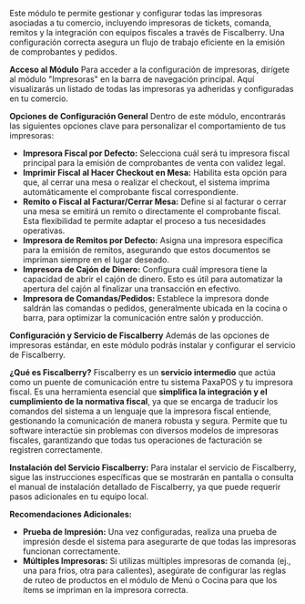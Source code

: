 
Este módulo te permite gestionar y configurar todas las impresoras asociadas a tu comercio, incluyendo impresoras de tickets, comanda, remitos y la integración con equipos fiscales a través de Fiscalberry. Una configuración correcta asegura un flujo de trabajo eficiente en la emisión de comprobantes y pedidos.

**Acceso al Módulo**
Para acceder a la configuración de impresoras, dirígete al módulo "Impresoras" en la barra de navegación principal.
Aquí visualizarás un listado de todas las impresoras ya adheridas y configuradas en tu comercio.

**Opciones de Configuración General**
Dentro de este módulo, encontrarás las siguientes opciones clave para personalizar el comportamiento de tus impresoras:

* **Impresora Fiscal por Defecto:** Selecciona cuál será tu impresora fiscal principal para la emisión de comprobantes de venta con validez legal.
* **Imprimir Fiscal al Hacer Checkout en Mesa:** Habilita esta opción para que, al cerrar una mesa o realizar el checkout, el sistema imprima automáticamente el comprobante fiscal correspondiente.
* **Remito o Fiscal al Facturar/Cerrar Mesa:** Define si al facturar o cerrar una mesa se emitirá un remito o directamente el comprobante fiscal. Esta flexibilidad te permite adaptar el proceso a tus necesidades operativas.
* **Impresora de Remitos por Defecto:** Asigna una impresora específica para la emisión de remitos, asegurando que estos documentos se impriman siempre en el lugar deseado.
* **Impresora de Cajón de Dinero:** Configura cuál impresora tiene la capacidad de abrir el cajón de dinero. Esto es útil para automatizar la apertura del cajón al finalizar una transacción en efectivo.
* **Impresora de Comandas/Pedidos:** Establece la impresora donde saldrán las comandas o pedidos, generalmente ubicada en la cocina o barra, para optimizar la comunicación entre salón y producción.

**Configuración y Servicio de Fiscalberry**
Además de las opciones de impresoras estándar, en este módulo podrás instalar y configurar el servicio de Fiscalberry.

**¿Qué es Fiscalberry?**
Fiscalberry es un **servicio intermedio** que actúa como un puente de comunicación entre tu sistema PaxaPOS y tu impresora fiscal. Es una herramienta esencial que **simplifica la integración y el cumplimiento de la normativa fiscal**, ya que se encarga de traducir los comandos del sistema a un lenguaje que la impresora fiscal entiende, gestionando la comunicación de manera robusta y segura. Permite que tu software interactúe sin problemas con diversos modelos de impresoras fiscales, garantizando que todas tus operaciones de facturación se registren correctamente.

**Instalación del Servicio Fiscalberry:**
Para instalar el servicio de Fiscalberry, sigue las instrucciones específicas que se mostrarán en pantalla o consulta el manual de instalación detallado de Fiscalberry, ya que puede requerir pasos adicionales en tu equipo local.

**Recomendaciones Adicionales:**
* **Prueba de Impresión:** Una vez configuradas, realiza una prueba de impresión desde el sistema para asegurarte de que todas las impresoras funcionan correctamente.
* **Múltiples Impresoras:** Si utilizas múltiples impresoras de comanda (ej., una para fríos, otra para calientes), asegúrate de configurar las reglas de ruteo de productos en el módulo de Menú o Cocina para que los ítems se impriman en la impresora correcta.
